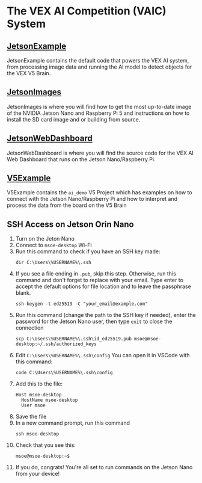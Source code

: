 # The VEX AI Competition (VAIC) System

## [JetsonExample](./JetsonExample/README.md)

JetsonExample contains the default code that powers the VEX AI system, from processing image data and running the AI model to detect objects for the VEX V5 Brain.

## [JetsonImages](./JetsonImages/README.md)

JetsonImages is where you will find how to get the most up-to-date image of the NVIDIA Jetson Nano and Raspberry Pi 5 and instructions on how to install the SD card image and or building from source.

## [JetsonWebDashboard](./JetsonWebDashboard/README.md)

JetsonWebDashboard is where you will find the source code for the VEX AI Web Dashboard that runs on the Jetson Nano/Raspberry Pi.

## [V5Example](./V5Example/ai_demo/README.md)

V5Example contains the `ai_demo` V5 Project which has examples on how to connect with the Jetson Nano/Raspberry Pi and how to interpret and process the data from the board on the V5 Brain

## SSH Access on Jetson Orin Nano

1. Turn on the Jeton Nano
2. Connect to `msoe-desktop` Wi-Fi
3. Run this command to check if you have an SSH key made:
    ```
    dir C:\Users\%USERNAME%\.ssh
    ```
6. If you see a file ending in `.pub`, skip this step. Otherwise, run this command and don't forget to replace with your email. Type enter to accept the default options for file location and to leave the passphrase blank.
    ```
    ssh-keygen -t ed25519 -C "your_email@example.com"
    ```
7. Run this command (change the path to the SSH key if needed), enter the password for the Jetson Nano user, then type `exit` to close the connection
   ```
   scp C:\Users\%USERNAME%\.ssh\id_ed25519.pub msoe@msoe-desktop:~/.ssh/authorized_keys
   ```
8. Edit `C:\Users\%USERNAME%\.ssh\config` You can open it in VSCode with this command:
   ```
   code C:\Users\%USERNAME%\.ssh\config
   ```
10. Add this to the file:
    ```
    Host msoe-desktop
      HostName msoe-desktop
      User msoe
    ```
11. Save the file
12. In a new command prompt, run this command
    ```
    ssh msoe-desktop
    ```
13. Check that you see this:
    ```
    msoe@msoe-desktop:~$ 
    ```
14. If you do, congrats! You're all set to run commands on the Jetson Nano from your device!
